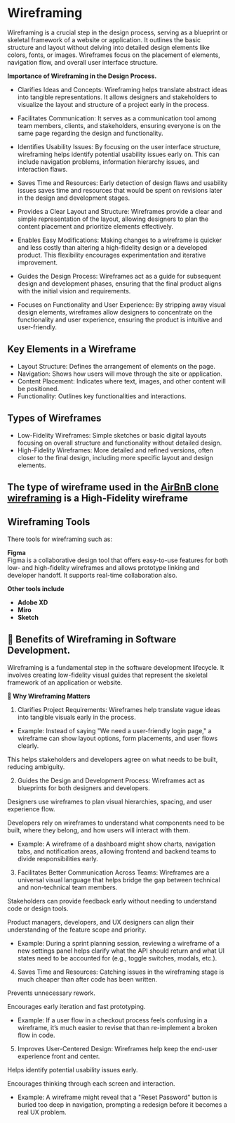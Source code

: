 # Wireframing  
Wireframing is a crucial step in the design process, serving as a blueprint or skeletal framework of a website or application. It outlines the basic structure and layout without delving into detailed design elements like colors, fonts, or images. Wireframes focus on the placement of elements, navigation flow, and overall user interface structure.  

**Importance of Wireframing in the Design Process.**
  * Clarifies Ideas and Concepts:
    Wireframing helps translate abstract ideas into tangible representations. It allows designers and stakeholders to visualize the layout and structure of a project early in the process.

  * Facilitates Communication: It serves as a communication tool among team members, clients, and stakeholders, ensuring everyone is on the same page regarding the design and functionality.

  * Identifies Usability Issues: By focusing on the user interface structure, wireframing helps identify potential usability issues early on. This can include navigation problems, information hierarchy issues, and interaction flaws.

  * Saves Time and Resources: Early detection of design flaws and usability issues saves time and resources that would be spent on revisions later in the design and development stages.

  * Provides a Clear Layout and Structure: Wireframes provide a clear and simple representation of the layout, allowing designers to plan the content placement and prioritize elements effectively.

  * Enables Easy Modifications: Making changes to a wireframe is quicker and less costly than altering a high-fidelity design or a developed product. This flexibility encourages experimentation and iterative improvement.

  * Guides the Design Process: Wireframes act as a guide for subsequent design and development phases, ensuring that the final product aligns with the initial vision and requirements.

  * Focuses on Functionality and User Experience: By stripping away visual design elements, wireframes allow designers to concentrate on the functionality and user experience, ensuring the product is intuitive and user-friendly.

## Key Elements in a Wireframe
 * Layout Structure: Defines the arrangement of elements on the page.
 * Navigation: Shows how users will move through the site or application.
 * Content Placement: Indicates where text, images, and other content will be positioned.
 * Functionality: Outlines key functionalities and interactions.

## Types of Wireframes
 * Low-Fidelity Wireframes: Simple sketches or basic digital layouts focusing on overall structure and functionality without detailed design.
 * High-Fidelity Wireframes: More detailed and refined versions, often closer to the final design, including more specific layout and design elements.

## The type of wireframe used in the [AirBnB clone wireframing]([https://pages.github.com/](https://www.figma.com/design/E2BRqdPcKkrnX6hLGPto8Z/Project-Airbnb?node-id=1-2&p=f)) is a High-Fidelity wireframe

## Wireframing Tools  
There tools for wireframing such as:

**Figma**  
Figma is a collaborative design tool that offers easy-to-use features for both low- and high-fidelity wireframes and allows prototype linking and developer handoff. It supports real-time collaboration also.

**Other tools include**
 * **Adobe XD**
 * **Miro**
 * **Sketch**

## 🧩 Benefits of Wireframing in Software Development.  
Wireframing is a fundamental step in the software development lifecycle. It involves creating low-fidelity visual guides that represent the skeletal framework of an application or website.

**🚀 Why Wireframing Matters**
 1. Clarifies Project Requirements:
Wireframes help translate vague ideas into tangible visuals early in the process.

 * Example: Instead of saying "We need a user-friendly login page," a wireframe can show layout options, form placements, and user flows clearly.

This helps stakeholders and developers agree on what needs to be built, reducing ambiguity.

 2. Guides the Design and Development Process:
Wireframes act as blueprints for both designers and developers.

Designers use wireframes to plan visual hierarchies, spacing, and user experience flow.

Developers rely on wireframes to understand what components need to be built, where they belong, and how users will interact with them.

 * Example: A wireframe of a dashboard might show charts, navigation tabs, and notification areas, allowing frontend and backend teams to divide responsibilities early.

 3. Facilitates Better Communication Across Teams:
Wireframes are a universal visual language that helps bridge the gap between technical and non-technical team members.

Stakeholders can provide feedback early without needing to understand code or design tools.

Product managers, developers, and UX designers can align their understanding of the feature scope and priority.

 * Example: During a sprint planning session, reviewing a wireframe of a new settings panel helps clarify what the API should return and what UI states need to be accounted for (e.g., toggle switches, modals, etc.).

 4. Saves Time and Resources:
Catching issues in the wireframing stage is much cheaper than after code has been written.

Prevents unnecessary rework.

Encourages early iteration and fast prototyping.

 * Example: If a user flow in a checkout process feels confusing in a wireframe, it’s much easier to revise that than re-implement a broken flow in code.

 5. Improves User-Centered Design:
Wireframes help keep the end-user experience front and center.

Helps identify potential usability issues early.

Encourages thinking through each screen and interaction.

 * Example: A wireframe might reveal that a "Reset Password" button is buried too deep in navigation, prompting a redesign before it becomes a real UX problem.
